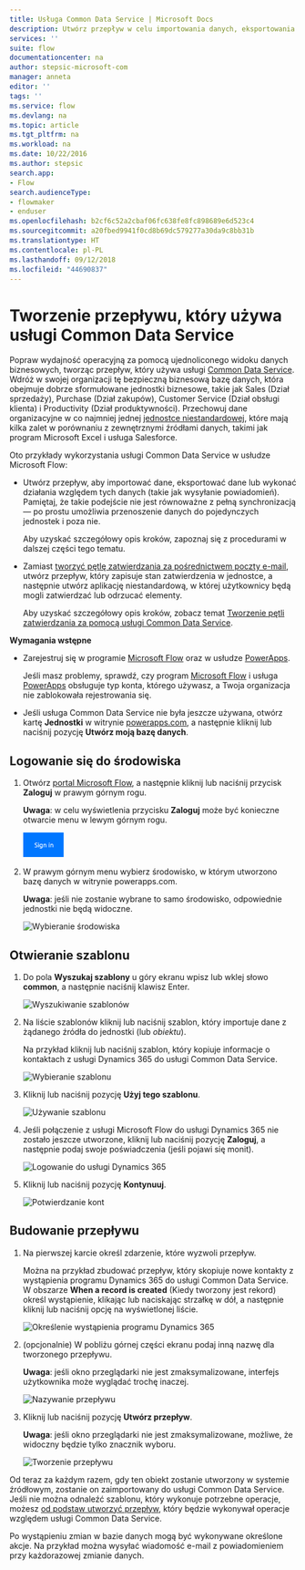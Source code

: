 ```yaml
---
title: Usługa Common Data Service | Microsoft Docs
description: Utwórz przepływ w celu importowania danych, eksportowania danych lub budowania zatwierdzeń przy użyciu usługi Common Data Service.
services: ''
suite: flow
documentationcenter: na
author: stepsic-microsoft-com
manager: anneta
editor: ''
tags: ''
ms.service: flow
ms.devlang: na
ms.topic: article
ms.tgt_pltfrm: na
ms.workload: na
ms.date: 10/22/2016
ms.author: stepsic
search.app:
- Flow
search.audienceType:
- flowmaker
- enduser
ms.openlocfilehash: b2cf6c52a2cbaf06fc638fe8fc898689e6d523c4
ms.sourcegitcommit: a20fbed9941f0cd8b69dc579277a30da9c8bb31b
ms.translationtype: HT
ms.contentlocale: pl-PL
ms.lasthandoff: 09/12/2018
ms.locfileid: "44690837"
---
```

# <a name="create-a-flow-that-uses-the-common-data-service"></a>Tworzenie przepływu, który używa usługi Common Data Service
Popraw wydajność operacyjną za pomocą ujednoliconego widoku danych biznesowych, tworząc przepływ, który używa usługi [Common Data Service](https://powerapps.microsoft.com/tutorials/data-platform-intro/). Wdróż w swojej organizacji tę bezpieczną biznesową bazę danych, która obejmuje dobrze sformułowane jednostki biznesowe, takie jak Sales (Dział sprzedaży), Purchase (Dział zakupów), Customer Service (Dział obsługi klienta) i Productivity (Dział produktywności). Przechowuj dane organizacyjne w co najmniej jednej [jednostce niestandardowej](https://powerapps.microsoft.com/tutorials/data-platform-create-entity/), które mają kilka zalet w porównaniu z zewnętrznymi źródłami danych, takimi jak program Microsoft Excel i usługa Salesforce.

Oto przykłady wykorzystania usługi Common Data Service w usłudze Microsoft Flow:

* Utwórz przepływ, aby importować dane, eksportować dane lub wykonać działania względem tych danych (takie jak wysyłanie powiadomień). Pamiętaj, że takie podejście nie jest równoważne z pełną synchronizacją — po prostu umożliwia przenoszenie danych do pojedynczych jednostek i poza nie.
  
    Aby uzyskać szczegółowy opis kroków, zapoznaj się z procedurami w dalszej części tego tematu.
* Zamiast [tworzyć pętlę zatwierdzania za pośrednictwem poczty e-mail](wait-for-approvals.md), utwórz przepływ, który zapisuje stan zatwierdzenia w jednostce, a następnie utwórz aplikację niestandardową, w której użytkownicy będą mogli zatwierdzać lub odrzucać elementy.
  
    Aby uzyskać szczegółowy opis kroków, zobacz temat [Tworzenie pętli zatwierdzania za pomocą usługi Common Data Service](common-data-model-approve.md).

**Wymagania wstępne**

* Zarejestruj się w programie [Microsoft Flow](https://flow.microsoft.com) oraz w usłudze [PowerApps](https://web.powerapps.com).
  
    Jeśli masz problemy, sprawdź, czy program [Microsoft Flow](sign-up-sign-in.md) i usługa [PowerApps](https://powerapps.microsoft.com/tutorials/signup-for-powerapps/) obsługuje typ konta, którego używasz, a Twoja organizacja nie zablokowała rejestrowania się.
* Jeśli usługa Common Data Service nie była jeszcze używana, otwórz kartę **Jednostki** w witrynie [powerapps.com](https://web.powerapps.com/#/entities), a następnie kliknij lub naciśnij pozycję **Utwórz moją bazę danych**.

## <a name="sign-in-to-your-environment"></a>Logowanie się do środowiska
1. Otwórz [portal Microsoft Flow](https://flow.microsoft.com), a następnie kliknij lub naciśnij przycisk **Zaloguj** w prawym górnym rogu.
   
    **Uwaga**: w celu wyświetlenia przycisku **Zaloguj** może być konieczne otwarcie menu w lewym górnym rogu.
   
    ![Logowanie](./media/common-data-model-intro/signin-flow.png)
2. W prawym górnym menu wybierz środowisko, w którym utworzono bazę danych w witrynie powerapps.com.
   
    **Uwaga**: jeśli nie zostanie wybrane to samo środowisko, odpowiednie jednostki nie będą widoczne.
   
    ![Wybieranie środowiska](./media/common-data-model-intro/select-environment.png)

## <a name="open-a-template"></a>Otwieranie szablonu
1. Do pola **Wyszukaj szablony** u góry ekranu wpisz lub wklej słowo **common**, a następnie naciśnij klawisz Enter.
   
    ![Wyszukiwanie szablonów](./media/common-data-model-intro/template-search.png)
2. Na liście szablonów kliknij lub naciśnij szablon, który importuje dane z żądanego źródła do jednostki (lub *obiektu*).
   
    Na przykład kliknij lub naciśnij szablon, który kopiuje informacje o kontaktach z usługi Dynamics 365 do usługi Common Data Service.
   
    ![Wybieranie szablonu](./media/common-data-model-intro/choose-template.png)
3. Kliknij lub naciśnij pozycję **Użyj tego szablonu**.
   
    ![Używanie szablonu](./media/common-data-model-intro/use-template.png)
4. Jeśli połączenie z usługi Microsoft Flow do usługi Dynamics 365 nie zostało jeszcze utworzone, kliknij lub naciśnij pozycję **Zaloguj**, a następnie podaj swoje poświadczenia (jeśli pojawi się monit).
   
    ![Logowanie do usługi Dynamics 365](./media/common-data-model-intro/dynamics-signin.png)
5. Kliknij lub naciśnij pozycję **Kontynuuj**.
   
    ![Potwierdzanie kont](./media/common-data-model-intro/confirm-accounts.png)

## <a name="build-your-flow"></a>Budowanie przepływu
1. Na pierwszej karcie określ zdarzenie, które wyzwoli przepływ.
   
    Można na przykład zbudować przepływ, który skopiuje nowe kontakty z wystąpienia programu Dynamics 365 do usługi Common Data Service. W obszarze **When a record is created** (Kiedy tworzony jest rekord) określ wystąpienie, klikając lub naciskając strzałkę w dół, a następnie kliknij lub naciśnij opcję na wyświetlonej liście.
   
    ![Określenie wystąpienia programu Dynamics 365](./media/common-data-model-intro/specify-instance.png)
2. (opcjonalnie) W pobliżu górnej części ekranu podaj inną nazwę dla tworzonego przepływu.
   
    **Uwaga**: jeśli okno przeglądarki nie jest zmaksymalizowane, interfejs użytkownika może wyglądać trochę inaczej.
   
    ![Nazywanie przepływu](./media/common-data-model-intro/name-flow.png)
3. Kliknij lub naciśnij pozycję **Utwórz przepływ**.
   
    **Uwaga**: jeśli okno przeglądarki nie jest zmaksymalizowane, możliwe, że widoczny będzie tylko znacznik wyboru.
   
    ![Tworzenie przepływu](./media/common-data-model-intro/create-flow.png)

Od teraz za każdym razem, gdy ten obiekt zostanie utworzony w systemie źródłowym, zostanie on zaimportowany do usługi Common Data Service. Jeśli nie można odnaleźć szablonu, który wykonuje potrzebne operacje, możesz [od podstaw utworzyć przepływ](get-started-logic-flow.md), który będzie wykonywał operacje względem usługi Common Data Service.

Po wystąpieniu zmian w bazie danych mogą być wykonywane określone akcje. Na przykład można wysyłać wiadomość e-mail z powiadomieniem przy każdorazowej zmianie danych.

